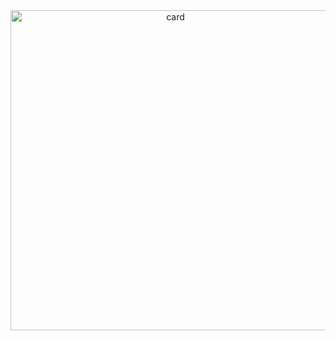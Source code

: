<div style="text-align: center"><a href="https://mihirrr.com"><img width="512" alt="card" src="https://github.com/user-attachments/assets/58441f1b-c827-4d1b-a3b3-3763c8b4867d" /></a></div>

